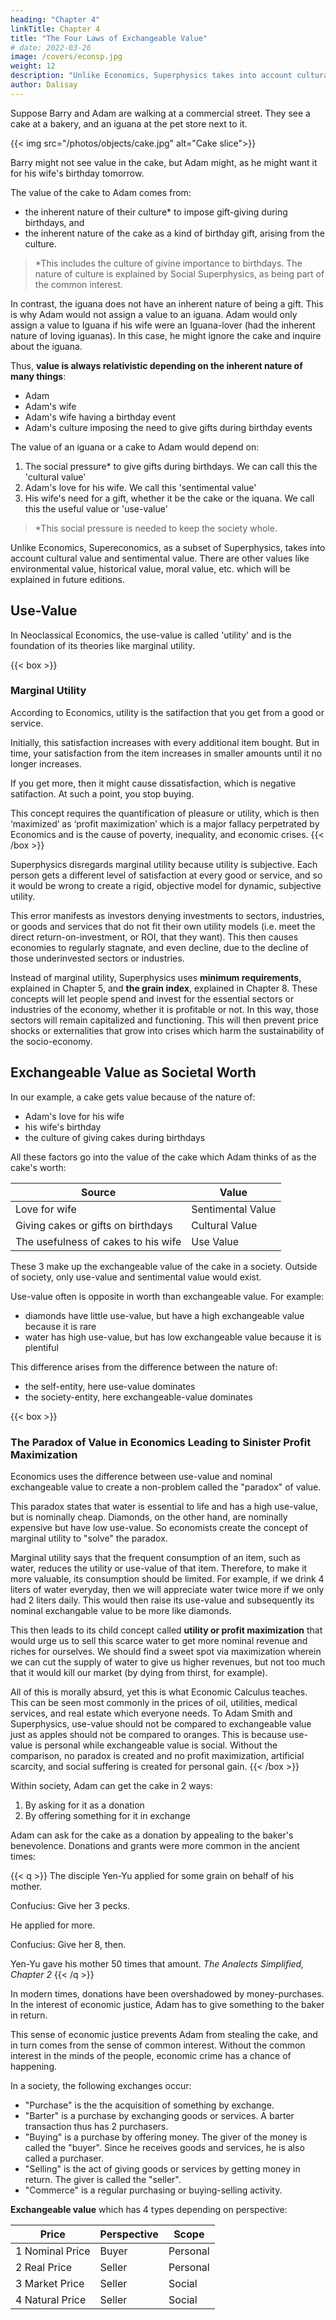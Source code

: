 ```yaml
---
heading: "Chapter 4"
linkTitle: Chapter 4
title: "The Four Laws of Exchangeable Value"
# date: 2022-03-26
image: /covers/econsp.jpg
weight: 12
description: "Unlike Economics, Superphysics takes into account cultural value and sentimental value. There are other values like environmental value, historical value, moral value, etc. which will be explained in future editions."
author: Dalisay
---
```



<!-- Economic Superphysics explains socio-economics, as the combined dynamics of society and its economy, from the perspective of the four laws of value. 
 -->


Suppose Barry and Adam are walking at a commercial street. They see a cake at a bakery, and an iguana at the pet store next to it. 


{{< img src="/photos/objects/cake.jpg" alt="Cake slice">}}

  
Barry might not see value in the cake, but Adam might, as he might want it for his wife's birthday tomorrow. 

The value of the cake to Adam comes from:
- the inherent nature of their culture* to impose gift-giving during birthdays, and
- the inherent nature of the cake as a kind of birthday gift, arising from the culture.  
<!--    dharma or tao (nature) of
- the tao (nature) of the cake as being a kind of gift.  -->

> *This includes the culture of givine importance to birthdays. The nature of culture is explained by Social Superphysics, as being part of the common interest.


In contrast, the iguana does not have an inherent nature of being a gift. This is why Adam would not assign a value to an iguana. Adam would only assign a value to Iguana if his wife were an Iguana-lover (had the inherent nature of loving iguanas). In this case, he might ignore the cake and inquire about the iguana.

<!-- This tao is not present in Mr. A and so he sees no value in the cake.   -->

Thus, **value is always relativistic depending on the inherent nature of many things**:
- Adam
- Adam's wife
- Adam's wife having a birthday event
- Adam's culture imposing the need to give gifts during birthday events

The value of an iguana or a cake to Adam would depend on:

1. The social pressure* to give gifts during birthdays. We can call this the 'cultural value'
2. Adam's love for his wife. We call this 'sentimental value'
3. His wife's need for a gift, whether it be the cake or the iquana. We call this the useful value or 'use-value' 

> *This social pressure is needed to keep the society whole. 


Unlike Economics, Supereconomics, as a subset of Superphysics, takes into account cultural value and sentimental value. There are other values like environmental value, historical value, moral value, etc. which will be explained in future editions.  


## Use-Value

In Neoclassical Economics, the use-value is called 'utility' and is the foundation of its theories like marginal utility.


{{< box >}}
### Marginal Utility

According to Economics, utility is the satifaction that you get from a good or service.

Initially, this satisfaction increases with every additional item bought. But in time, your satisfaction from the item increases in smaller amounts until it no longer increases.

<!-- At this point, you say you have all the items that you need.  -->

If you get more, then it might cause dissatisfaction, which is negative satifaction. At such a point, you stop buying. 

This concept requires the quantification of pleasure or utility, which is then ‘maximized’ as ‘profit maximization’ which is a major  fallacy perpetrated by Economics and is the cause of poverty, inequality, and economic crises. 
{{< /box >}}

<!--  to the general society and the personal self, just as energy has a general and special relativity.  -->

Superphysics disregards marginal utility because utility is subjective. Each person gets a different level of satisfaction at every good or service, and so it would be wrong to create a rigid, objective model for dynamic, subjective utility. 

This error manifests as investors denying investments to sectors, industries, or goods and services that do not fit their own utility models (i.e. meet the direct return-on-investment, or ROI, that they want). This then causes economies to regularly stagnate, and even decline, due to the decline of those underinvested sectors or industries. 

Instead of marginal utility, Superphysics uses **minimum requirements**, explained in Chapter 5, and **the grain index**, explained in Chapter 8.  These concepts will let people spend and invest for the essential sectors or industries of the economy, whether it is profitable or not. In this way, those sectors will remain capitalized and functioning. This will then prevent price shocks or externalities that grow into crises which harm the sustainability of the socio-economy.

<!-- This value is called **use-value** or  in Economics. Superphysics allows sentimental value, but since the mechanism to objectively compare sentiments is not yet established*, we shall stick to use-value. 


> *We're working on that too -->


## Exchangeable Value as Societal Worth
<!-- Purchase Versus Buying -->


In our example, a cake gets value because of the nature of:
- Adam's love for his wife
- his wife's birthday
- the culture of giving cakes during birthdays

All these factors go into the value of the cake which Adam thinks of as the cake's worth:

Source | Value
--- | ---
Love for wife | Sentimental Value
Giving cakes or gifts on birthdays | Cultural Value
The usefulness of cakes to his wife | Use Value


These 3 make up the exchangeable value of the cake in a society. Outside of society, only use-value and sentimental value would exist. 

Use-value often is opposite in worth than exchangeable value. For example:
- diamonds have little use-value, but have a high exchangeable value because it is rare
- water has high use-value, but has low exchangeable value because it is plentiful

This difference arises from the difference between the nature of:
- the self-entity, here use-value dominates
- the society-entity, here exchangeable-value dominates


{{< box >}}
### The Paradox of Value in Economics Leading to Sinister Profit Maximization

Economics uses the difference between use-value and nominal exchangeable value to create a non-problem called the "paradox" of value.

This paradox states that water is essential to life and has a high use-value, but is nominally cheap. Diamonds, on the other hand, are nominally expensive but have low use-value. So economists create the concept of marginal utility to "solve" the paradox.

Marginal utility says that the frequent consumption of an item, such as water, reduces the utility or use-value of that item. Therefore, to make it more valuable, its consumption should be limited. For example, if we drink 4 liters of water everyday, then we will appreciate water twice more if we only had 2 liters daily. This would then raise its use-value and subsequently its nominal exchangable value to be more like diamonds.

This then leads to its child concept called **utility or profit maximization** that would urge us to sell this scarce water to get more nominal revenue and riches for ourselves. We should find a sweet spot via maximization wherein we can cut the supply of water to give us higher revenues, but not too much that it would kill our market (by dying from thirst, for example).

All of this is morally absurd, yet this is what Economic Calculus teaches. This can be seen most commonly in the prices of oil, utilities, medical services, and real estate which everyone needs. To Adam Smith and Superphysics, use-value should not be compared to exchangeable value just as apples should not be compared to oranges. This is because use-value is personal while exchangeable value is social. Without the comparison, no paradox is created and no profit maximization, artificial scarcity, and social suffering is created for personal gain.
{{< /box >}}
<!--   use-value is determined by the wife's need or want to receive a cake on her birthday. The subjective use-value is therefore the most critical part of the value of the cake. -->

Within society, Adam can get the cake in 2 ways:

1. By asking for it as a donation
2. By offering something for it in exchange


<!-- But Adam normally cannot come up to the baker and simply ask for the cake. --> 

Adam can ask for the cake as a donation by appealing to the baker's benevolence. Donations and grants were more common in the ancient times:

{{< q >}}
The disciple Yen-Yu applied for some grain on behalf of his mother. 

<p>Confucius: Give her 3 pecks.</p>

He applied for more. 

<p>Confucius: Give her 8, then.</p>

Yen-Yu gave his mother 50 times that amount.
<cite>The Analects Simplified, Chapter 2</cite>
{{< /q >}}



In modern times, donations have been overshadowed by money-purchases. In the interest of economic justice, Adam has to give something to the baker in return.

This sense of economic justice prevents Adam from stealing the cake, and in turn comes from the sense of common interest. Without the common interest in the minds of the people, economic crime has a chance of happening. 

In a society, the following exchanges occur:

- "Purchase" is the the acquisition of something by exchange. 
- "Barter" is a purchase by exchanging goods or services. A barter transaction thus has 2 purchasers. 
- "Buying" is a purchase by offering money. The giver of the money is called the "buyer". Since he receives goods and services, he is also called a purchaser. 
- "Selling" is the act of giving goods or services by getting money in return. The giver is called the "seller". 
- "Commerce" is a regular purchasing or buying-selling activity. 

**Exchangeable value** which has 4 types depending on perspective:

Price | Perspective | Scope
--- | --- | ---
1 Nominal Price | Buyer | Personal
2 Real Price | Seller | Personal
3 Market Price | Seller | Social
4 Natural Price | Seller | Social



<!-- Presenting: The Four Economies
Mar 14, 2019 · 4 min read

In a previous post, I explained the Ideology Matrix which classifies ideas based on its selfishness (ego) or unselfishness (non-ego), and objectiveness or non-objectiveness.

In this post, we will apply it on economic systems so that we can properly divide or compartmentalize any economy so that it will be easier to build or troubleshoot. This is similar to how cars have a transmission system, electrical system, suspension system, etc. and how the human body has a nervous system, digestive system, reproductive system, etc. This division helps in specialization so that an electrician can work on a car’s electrical issues and a physical therapist can work on a person’s muscular problems, leading to faster repair or healing.
Applying our matrix onto economic systems creates four logical divisions which we call the four economies:
Abstract or Subjective small-scale: we call this the personal economy (from Greek this roughly translates to personal home management)
Abstract or Subjective large-scale: we call this the social economy (the management of the homes of everyone taken together)
Tangible or Objective small-scale: we call this the micro economy (or small house management)
Tangible or Objective large-scale: we call this the macro economy (large house management)
Note that the first two refer to home, an abstract concept, while the latter two refer to house, a physical thing. Note also that while Economics only deals with the physical objective aspects of resource allocation, SORAnomics deals with the psychological and emotional aspects, because it is rooted in metaphysics or moral philosophy*.


The four economies are based on the direction of the metaphysical human mind within physical reality, with regard to physical resources. Its goal is to strike a balance, or for minds to have a well-rounded direction in maintaining its physical existence (i.e. to not endanger the existence of other entities that want to share in the experience of that physical reality)
*Moral Philosophy was a branch that was heavily espoused by the European Enlightenment (from roughly 1600 to 1800 AD) and Asian Enlightenment (Buddha, Mahavira, Lao Tzu from 600 to 400 BC, also roughly 200 years). It was neglected during the material-loving Industrial revolution that created dialectical materialism (leading to communism) and utilitarianism (leading to neoliberalism), among others. We use home and house to represent the metaphysical and physical aspects of societies respectively.
When the element of time and our grain index is applied to the four economies of a society, we get a map of its economic social cycle:


The economic social cycles show how society-organisms try to find balance in the physical world to maintain their physical existence. A society might find balance after a hundred years of struggle, only for that balance to be dislodged by a foreign society.
This economic social cycle can then shed light on a society’s general social cycle which can then help predict the events that will happen in each society. (Recall that we view a society as a metaphysical organism made of a collection of metaphysical souls bound by allegiance or willful subordination or reduced ego)

Since Economics was built as a science of the industrial revolution, it focuses only on objective aspects, most commonly using money as the measure of the goodness or badness of an economy. It has no moral philosophy to back it up, or any way to predict social movements, very different from the original political economy which was based on legal studies and moral philosophy*.
*David Hume correctly said that laws are based on morals and morals are based on feelings and not on reason). The lack of moral philosophy since then had resulted in world wars, externalities, environmental destruction, modern slavery, etc.
As proof, note the difference between unenlightened economists:
progress has.. (questioned) whether it is.. impossible that all should start in the world with a fair chance.. The question cannot be fully answered by economic science. For the answer depends.. on the moral and political capabilities of human nature (which) the economist has no.. special.. information (Marshall)
John D. Rockefeller’s dog may receive the milk that a poor child needs to avoid rickets. Why? Because supply and demand are working badly? No. Because they are doing what they are designed to do, putting goods in the hands of those who can pay the most.(Samuelson)
versus an enlightened economist:
Political œconomy..proposes to enrich both the people and the sovereign.” (Book 4, Adam Smith) In every civilized society..there were always two..systems of morality.. (Book 5) No society can surely be flourishing and happy, of which the greater part of the members are poor and miserable. It is but equity, besides, that they who feed, cloath and lodge the people, should have such a share of the produce of their own labour as to be themselves tolerably well fed, clothed, and lodged.(Book 1)
In future posts, I will define the personal and social economies in more detail. Generally, the ideas behind the personal economy are sourced from Hume’s Treatise of Human Nature which then lead to the micro economy via Books 1 and 2 of The Wealth of Nations, while the ideas for the social economy are sourced from Adam Smith’s Theory of Moral Sentiments which lead to Books 3 to 5 of The Wealth of Nations. You could probably say that the personal economy is welfare economics with a new moral base, and that the social economy is behavioral economics with metaphysics as its foundation (or the dynamics of the metaphysical soul, as opposed to the dynamics of the physical brain). All four economies then work together to ensure wealth for everyone, leading to the happiness of all (even the plants and animals that exist with humans).
 -->